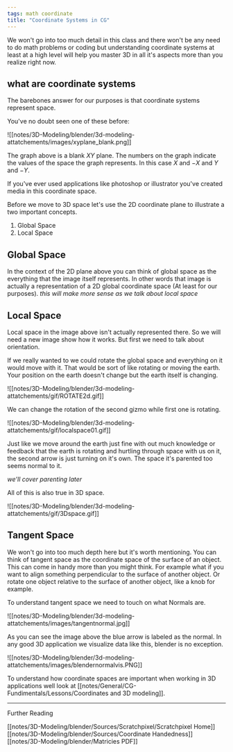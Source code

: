 ```yaml
---
tags: math coordinate
title: "Coordinate Systems in CG"
---
```



We won't go into too much detail in this class and there won't be any need to do math problems or coding but understanding coordinate systems at least at a high level will help you master 3D in all it's aspects more than you realize right now.

## what are coordinate systems

The barebones answer for our purposes is that coordinate systems represent space.

You've no doubt seen one of these before:

![[notes/3D-Modeling/blender/3d-modeling-attatchements/images/xyplane_blank.png]]

The graph above is a blank $XY$ plane. The numbers on the graph indicate the values of the space the graph represents. In this case $X$ and $-X$ and $Y$ and $-Y$.

If you've ever used applications like photoshop or illustrator you've created media in this coordinate space.

Before we move to 3D space let's use the 2D coordinate plane to illustrate a two important concepts.

1. Global Space
2. Local Space

## Global Space

In the context of the 2D plane above you can think of global space as the everything that the image itself represents. In other words that image is actually a representation of a 2D global coordinate space (At least for our purposes).
*this will make more sense as we talk about local space*

## Local Space

Local space in the image above isn't actually represented there. So we will need a new image show how it works. But first we need to talk about orientation.

If we really wanted to we could rotate the global space and everything on it would move with it. That would be sort of like rotating or moving the earth. Your position on the earth doesn't change but the earth itself is changing.

![[notes/3D-Modeling/blender/3d-modeling-attatchements/gif/ROTATE2d.gif]]

We can change the rotation of the second gizmo while first one is rotating. 

![[notes/3D-Modeling/blender/3d-modeling-attatchements/gif/localspace01.gif]]

Just like we move around the earth just fine with out much knowledge or feedback that the earth is rotating and hurtling through space with us on it, the second arrow is just turning on it's own. The space it's parented too seems normal to it.

*we'll cover parenting later*

All of this is also true in 3D space.

![[notes/3D-Modeling/blender/3d-modeling-attatchements/gif/3Dspace.gif]]

## Tangent Space

We won't go into too much depth here but it's worth mentioning.
You can think of tangent space as the coordinate space of the surface of an object. This can come in handy more than you might think. For example what if you want to align something perpendicular to the surface of another object. Or rotate one object relative to the surface of another object, like a knob for example.

To understand tangent space we need to touch on what Normals are.

![[notes/3D-Modeling/blender/3d-modeling-attatchements/images/tangentnormal.jpg]]

As you can see the image above the blue arrow is labeled as the normal. In any good 3D application we visualize data like this, blender is no exception. 

![[notes/3D-Modeling/blender/3d-modeling-attatchements/images/blendernormalvis.PNG]]

To understand how coordinate spaces are important when working in 3D applications well look at [[notes/General/CG-Fundimentals/Lessons/Coordinates and 3D modeling]].


---
Further Reading

[[notes/3D-Modeling/blender/Sources/Scratchpixel/Scratchpixel Home]]
[[notes/3D-Modeling/blender/Sources/Coordinate Handedness]]
[[notes/3D-Modeling/blender/Matricies PDF]]